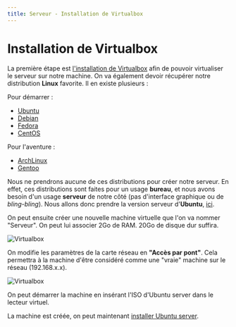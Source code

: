 ```yaml
---
title: Serveur - Installation de Virtualbox
---
```


# Installation de Virtualbox

La première étape est <a href="https://www.virtualbox.org/" target="_blank">l'installation de Virtualbox</a> afin de pouvoir virtualiser le serveur sur notre machine. On va également devoir récupérer notre distribution **Linux** favorite. Il en existe plusieurs :

Pour démarrer :

- <a href="https://ubuntu-fr.org/" target="_blank">Ubuntu</a>
- <a href="https://www.debian.org/index.fr.html" target="_blank">Debian</a>
- <a href="https://getfedora.org/fr/" target="_blank">Fedora</a>
- <a href="https://fr.centos.org/" target="_blank">CentOS</a>

Pour l'aventure :

- <a href="https://www.archlinux.org/" target="_blank">ArchLinux</a>
- <a href="https://www.gentoo.org/" target="_blank">Gentoo</a>

Nous ne prendrons aucune de ces distributions pour créer notre serveur. En effet, ces distributions sont faites pour un usage **bureau**, et nous avons besoin d'un usage **serveur** de notre côté (pas d'interface graphique ou de *bling-bling*).
Nous allons donc prendre la version serveur d'**Ubuntu**, <a href="https://ubuntu-fr.org/telechargement?variante=server" target="_blank">ici</a>.

On peut ensuite créer une nouvelle machine virtuelle que l'on va nommer "Serveur". On peut lui associer 2Go de RAM. 20Go de disque dur suffira.

![Virtualbox](../img/serveur/virtualbox.png)

On modifie les paramètres de la carte réseau en **"Accès par pont"**. Cela permettra à la machine d'être considéré comme une "vraie" machine sur le réseau (192.168.x.x).

![Virtualbox](../img/serveur/virtualbox-2.png)

On peut démarrer la machine en insérant l'ISO d'Ubuntu server dans le lecteur virtuel.

La machine est créée, on peut maintenant [installer Ubuntu server](installer-ubuntu-server.html).
